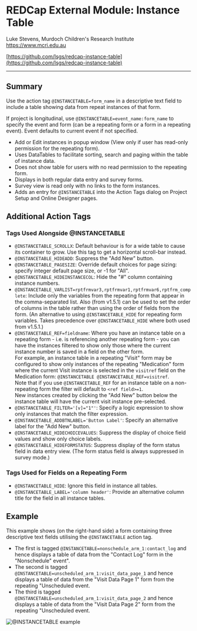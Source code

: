 # REDCap External Module: Instance Table

Luke Stevens, Murdoch Children's Research Institute https://www.mcri.edu.au

[https://github.com/lsgs/redcap-instance-table](https://github.com/lsgs/redcap-instance-table)
********************************************************************************
## Summary

Use the action tag `@INSTANCETABLE=form_name` in a descriptive text field to include a table showing data from repeat instances of that form.

If project is longitudinal, use `@INSTANCETABLE=event_name:form_name` to specify the event and form (can be a repeating form or a form in a repeating event). Event defaults to current event if not specified.

* Add or Edit instances in popup window (View only if user has read-only permission for the repeating form).
* Uses DataTables to facilitate sorting, search and paging within the table of instance data.
* Does not show table for users with no read permission to the repeating form.
* Displays in both regular data entry and survey forms.
* Survey view is read only with no links to the form instances.
* Adds an entry for `@INSTANCETABLE` into the Action Tags dialog on Project Setup and Online Designer pages.

## Additional Action Tags
### Tags Used Alongside @INSTANCETABLE
* `@INSTANCETABLE_SCROLLX`: Default behaviour is for a wide table to cause its container to grow. Use this tag to get a horizontal scroll-bar instead.
* `@INSTANCETABLE_HIDEADD`: Suppress the "Add New" button.
* `@INSTANCETABLE_PAGESIZE`: Override default choices for page sizing: specify integer default page size, or -1 for "All".
* `@INSTANCETABLE_HIDEINSTANCECOL`: Hide the "#" column containing instance numbers.
* `@INSTANCETABLE_VARLIST=rptfrmvar3,rptfrmvar1,rptfrmvar6,rptfrm_complete`: Include only the variables from the repeating form that appear in the comma-separated list. Also (from v1.5.1) can be used to set the order of columns in the table rather than using the order of fields from the form. (An alternative to using `@INSTANCETABLE_HIDE` for repeating form variables. Takes precedence over `@INSTANCETABLE_HIDE`  where both used from v1.5.1.)
* `@INSTANCETABLE_REF=fieldname`: Where you have an instance table on a repeating form - i.e. is referencing another repeating form - you can have the instances filtered to show only those where the current instance number is saved in a field on the other form.<br>For example, an instance table in a repeating "Visit" form may be configured to show only instances of the repeating "Medication" form where the current Visit instance is selected in the `visitref` field on the Medication form: `@INSTANCETABLE @INSTANCETABLE_REF=visitref`.<br>Note that if you use `@INSTANCETABLE_REF` for an instance table on a non-repeating form the filter will default to `<ref field>=1`.<br>New instances created by clicking the "Add New" button below the instance table will have the current visit instance pre-selected.
*  `@INSTANCETABLE_FILTER='[v]="1"'`: Specify a logic expression to show only instances that match the filter expression. 
*  `@INSTANCETABLE_ADDBTNLABEL='Button Label'`: Specify an alternative label for the "Add New" button.
*  `@INSTANCETABLE_HIDECHOICEVALUES`: Suppress the display of choice field values and show only choice labels.
*  `@INSTANCETABLE_HIDEFORMSTATUS`: Suppress display of the form status field in data entry view. (The form status field is always suppressed in survey mode.)

### Tags Used for Fields on a Repeating Form 
* `@INSTANCETABLE_HIDE`: Ignore this field in instance all tables.
* `@INSTANCETABLE_LABEL='column header'`: Provide an alternative column title for the field in all instance tables.

## Example 
This example shows (on the right-hand side) a form containing three descriptive text fields utilising the `@INSTANCETABLE` action tag. 
* The first is tagged `@INSTANCETABLE=nonschedule_arm_1:contact_log` and hence displays a table of data from the "Contact Log" form in the "Nonschedule" event".
* The second is tagged `@INSTANCETABLE=unscheduled_arm_1:visit_data_page_1` and hence displays a table of data from the "Visit Data Page 1" form from the repeating "Unscheduled event.
* The third is tagged `@INSTANCETABLE=unscheduled_arm_1:visit_data_page_2` and hence displays a table of data from the "Visit Data Page 2" form from the repeating "Unscheduled event.

![@INSTANCETABLE example](./instancetable.png)
